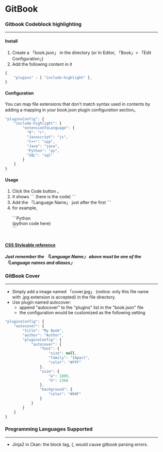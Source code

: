 # GitBook

### Gitbook Codeblock highlighting
---
#### Install
1. Create a 「book.json」 in the directory (or In Editor, 「Book」> 「Edit Configuration」)
2. Add the following content in it
```Javascript
{
    "plugins" : [ "include-highlight" ],
}
```

#### Configuration
You can map file extensions that don't match syntax used in contents by adding a mapping in your book.json plugin configuration section。
```Javascript
"pluginsConfig": {
    "include-highlight": {
        "extensionToLanguage": {
          "R": "r",
          "Javascript": "js",
          "C++": "cpp",
          "Java": "java",
          "Python": "py",
          "SQL": "sql"
        }
    }
}
```

#### Usage
1. Click the Code button 。
2. It shows \`\`\` (here is the code) \`\`\` 
3. Add the 「Language Name」 just after the first \`\`\`
4. for example,<br><br>
\`\`\`Python<br>
(python code here)<br>
\`\`\`<br><br>

#### [CSS Styleable reference](http://highlightjs.readthedocs.org/en/latest/css-classes-reference.html)
##### Just remember the 「Language Name」 above must be one of the 「Language names and aliases」


 ### GitBook Cover
 ---
 * Simply add a image named 「cover.jpg」 (notice: only this file name with .jpg extension is accepted) in the file directory.
 * Use plugin named autocover:
   * append "autocover" to the "plugins" list in the "book.json" file
   * the configuration would be customized as the following setting
```Javascript
"pluginsConfig": {
    "autocover": {
        "title": "My Book",
        "author": "Author",
        "pluginsConfig": {
            "autocover": {
                "font": {
                    "size": null,
                    "family": "Impact",
                    "color": "#FFF"
                },
                "size": {
                    "w": 1800,
                    "h": 2360
                },
                "background": {
                    "color": "#09F"
                }
            }
        }
    }
}
```


### Programming Languages Supported
---
* Jinja2 in Ckan: the block tag, {, would cause gitbook parsing errors.


